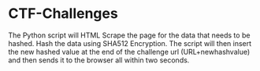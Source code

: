 # CTF-Challenges

The Python script will HTML Scrape the page for the data that needs to be hashed. Hash the data using SHA512 Encryption. The script will then insert the new hashed value at the end of the challenge url (URL+newhashvalue) and then sends it to the browser all within two seconds.
